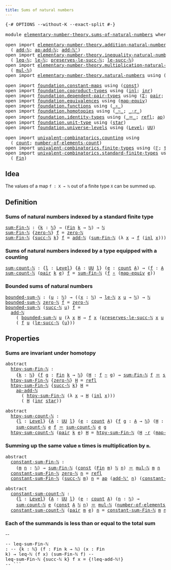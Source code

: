 ```yaml
---
title: Sums of natural numbers
---
```


<pre class="Agda"><a id="49" class="Symbol">{-#</a> <a id="53" class="Keyword">OPTIONS</a> <a id="61" class="Pragma">--without-K</a> <a id="73" class="Pragma">--exact-split</a> <a id="87" class="Symbol">#-}</a>

<a id="92" class="Keyword">module</a> <a id="99" href="elementary-number-theory.sums-of-natural-numbers.html" class="Module">elementary-number-theory.sums-of-natural-numbers</a> <a id="148" class="Keyword">where</a>

<a id="155" class="Keyword">open</a> <a id="160" class="Keyword">import</a> <a id="167" href="elementary-number-theory.addition-natural-numbers.html" class="Module">elementary-number-theory.addition-natural-numbers</a> <a id="217" class="Keyword">using</a>
  <a id="225" class="Symbol">(</a> <a id="227" href="elementary-number-theory.addition-natural-numbers.html#1164" class="Function">add-ℕ</a><a id="232" class="Symbol">;</a> <a id="234" href="elementary-number-theory.addition-natural-numbers.html#1280" class="Function">ap-add-ℕ</a><a id="242" class="Symbol">;</a> <a id="244" href="elementary-number-theory.addition-natural-numbers.html#1237" class="Function">add-ℕ&#39;</a><a id="250" class="Symbol">)</a>
<a id="252" class="Keyword">open</a> <a id="257" class="Keyword">import</a> <a id="264" href="elementary-number-theory.inequality-natural-numbers.html" class="Module">elementary-number-theory.inequality-natural-numbers</a> <a id="316" class="Keyword">using</a>
  <a id="324" class="Symbol">(</a> <a id="326" href="elementary-number-theory.inequality-natural-numbers.html#1660" class="Function">leq-ℕ</a><a id="331" class="Symbol">;</a> <a id="333" href="elementary-number-theory.inequality-natural-numbers.html#2077" class="Function">le-ℕ</a><a id="337" class="Symbol">;</a> <a id="339" href="elementary-number-theory.inequality-natural-numbers.html#11899" class="Function">preserves-le-succ-ℕ</a><a id="358" class="Symbol">;</a> <a id="360" href="elementary-number-theory.inequality-natural-numbers.html#14466" class="Function">le-succ-ℕ</a><a id="369" class="Symbol">)</a>
<a id="371" class="Keyword">open</a> <a id="376" class="Keyword">import</a> <a id="383" href="elementary-number-theory.multiplication-natural-numbers.html" class="Module">elementary-number-theory.multiplication-natural-numbers</a> <a id="439" class="Keyword">using</a>
  <a id="447" class="Symbol">(</a> <a id="449" href="elementary-number-theory.multiplication-natural-numbers.html#1358" class="Function">mul-ℕ</a><a id="454" class="Symbol">)</a>
<a id="456" class="Keyword">open</a> <a id="461" class="Keyword">import</a> <a id="468" href="elementary-number-theory.natural-numbers.html" class="Module">elementary-number-theory.natural-numbers</a> <a id="509" class="Keyword">using</a> <a id="515" class="Symbol">(</a><a id="516" href="elementary-number-theory.natural-numbers.html#1458" class="Datatype">ℕ</a><a id="517" class="Symbol">;</a> <a id="519" href="elementary-number-theory.natural-numbers.html#1479" class="InductiveConstructor">zero-ℕ</a><a id="525" class="Symbol">;</a> <a id="527" href="elementary-number-theory.natural-numbers.html#1492" class="InductiveConstructor">succ-ℕ</a><a id="533" class="Symbol">)</a>

<a id="536" class="Keyword">open</a> <a id="541" class="Keyword">import</a> <a id="548" href="foundation.constant-maps.html" class="Module">foundation.constant-maps</a> <a id="573" class="Keyword">using</a> <a id="579" class="Symbol">(</a><a id="580" href="foundation-core.constant-maps.html#216" class="Function">const</a><a id="585" class="Symbol">)</a>
<a id="587" class="Keyword">open</a> <a id="592" class="Keyword">import</a> <a id="599" href="foundation.coproduct-types.html" class="Module">foundation.coproduct-types</a> <a id="626" class="Keyword">using</a> <a id="632" class="Symbol">(</a><a id="633" href="foundation.coproduct-types.html#1253" class="InductiveConstructor">inl</a><a id="636" class="Symbol">;</a> <a id="638" href="foundation.coproduct-types.html#1276" class="InductiveConstructor">inr</a><a id="641" class="Symbol">)</a>
<a id="643" class="Keyword">open</a> <a id="648" class="Keyword">import</a> <a id="655" href="foundation.dependent-pair-types.html" class="Module">foundation.dependent-pair-types</a> <a id="687" class="Keyword">using</a> <a id="693" class="Symbol">(</a><a id="694" href="foundation-core.dependent-pair-types.html#515" class="Record">Σ</a><a id="695" class="Symbol">;</a> <a id="697" href="foundation-core.dependent-pair-types.html#588" class="InductiveConstructor">pair</a><a id="701" class="Symbol">;</a> <a id="703" href="foundation-core.dependent-pair-types.html#605" class="Field">pr1</a><a id="706" class="Symbol">;</a> <a id="708" href="foundation-core.dependent-pair-types.html#617" class="Field">pr2</a><a id="711" class="Symbol">)</a>
<a id="713" class="Keyword">open</a> <a id="718" class="Keyword">import</a> <a id="725" href="foundation.equivalences.html" class="Module">foundation.equivalences</a> <a id="749" class="Keyword">using</a> <a id="755" class="Symbol">(</a><a id="756" href="foundation-core.equivalences.html#1821" class="Function">map-equiv</a><a id="765" class="Symbol">)</a>
<a id="767" class="Keyword">open</a> <a id="772" class="Keyword">import</a> <a id="779" href="foundation.functions.html" class="Module">foundation.functions</a> <a id="800" class="Keyword">using</a> <a id="806" class="Symbol">(</a><a id="807" href="foundation-core.functions.html#420" class="Function Operator">_∘_</a><a id="810" class="Symbol">)</a>
<a id="812" class="Keyword">open</a> <a id="817" class="Keyword">import</a> <a id="824" href="foundation.homotopies.html" class="Module">foundation.homotopies</a> <a id="846" class="Keyword">using</a> <a id="852" class="Symbol">(</a><a id="853" href="foundation-core.homotopies.html#627" class="Function Operator">_~_</a><a id="856" class="Symbol">;</a> <a id="858" href="foundation-core.homotopies.html#2083" class="Function Operator">_·r_</a><a id="862" class="Symbol">)</a>
<a id="864" class="Keyword">open</a> <a id="869" class="Keyword">import</a> <a id="876" href="foundation.identity-types.html" class="Module">foundation.identity-types</a> <a id="902" class="Keyword">using</a> <a id="908" class="Symbol">(</a><a id="909" href="foundation-core.identity-types.html#1865" class="Function Operator">_＝_</a><a id="912" class="Symbol">;</a> <a id="914" href="foundation-core.identity-types.html#1820" class="InductiveConstructor">refl</a><a id="918" class="Symbol">;</a> <a id="920" href="foundation-core.identity-types.html#4003" class="Function">ap</a><a id="922" class="Symbol">)</a>
<a id="924" class="Keyword">open</a> <a id="929" class="Keyword">import</a> <a id="936" href="foundation.unit-type.html" class="Module">foundation.unit-type</a> <a id="957" class="Keyword">using</a> <a id="963" class="Symbol">(</a><a id="964" href="foundation.unit-type.html#1108" class="InductiveConstructor">star</a><a id="968" class="Symbol">)</a>
<a id="970" class="Keyword">open</a> <a id="975" class="Keyword">import</a> <a id="982" href="foundation.universe-levels.html" class="Module">foundation.universe-levels</a> <a id="1009" class="Keyword">using</a> <a id="1015" class="Symbol">(</a><a id="1016" href="Agda.Primitive.html#597" class="Postulate">Level</a><a id="1021" class="Symbol">;</a> <a id="1023" href="foundation-core.universe-levels.html#235" class="Primitive">UU</a><a id="1025" class="Symbol">)</a>

<a id="1028" class="Keyword">open</a> <a id="1033" class="Keyword">import</a> <a id="1040" href="univalent-combinatorics.counting.html" class="Module">univalent-combinatorics.counting</a> <a id="1073" class="Keyword">using</a>
  <a id="1081" class="Symbol">(</a> <a id="1083" href="univalent-combinatorics.counting.html#1901" class="Function">count</a><a id="1088" class="Symbol">;</a> <a id="1090" href="univalent-combinatorics.counting.html#2029" class="Function">number-of-elements-count</a><a id="1114" class="Symbol">)</a>
<a id="1116" class="Keyword">open</a> <a id="1121" class="Keyword">import</a> <a id="1128" href="univalent-combinatorics.finite-types.html" class="Module">univalent-combinatorics.finite-types</a> <a id="1165" class="Keyword">using</a> <a id="1171" class="Symbol">(</a><a id="1172" href="univalent-combinatorics.finite-types.html#4635" class="Function">𝔽</a><a id="1173" class="Symbol">;</a> <a id="1175" href="univalent-combinatorics.finite-types.html#4683" class="Function">type-𝔽</a><a id="1181" class="Symbol">)</a>
<a id="1183" class="Keyword">open</a> <a id="1188" class="Keyword">import</a> <a id="1195" href="univalent-combinatorics.standard-finite-types.html" class="Module">univalent-combinatorics.standard-finite-types</a> <a id="1241" class="Keyword">using</a>
  <a id="1249" class="Symbol">(</a> <a id="1251" href="univalent-combinatorics.standard-finite-types.html#2149" class="Function">Fin</a><a id="1254" class="Symbol">)</a>
</pre>
## Idea

The values of a map `f : X → ℕ` out of a finite type `X` can be summed up.

## Definition

### Sums of natural numbers indexed by a standard finite type

<pre class="Agda"><a id="sum-Fin-ℕ"></a><a id="1432" href="elementary-number-theory.sums-of-natural-numbers.html#1432" class="Function">sum-Fin-ℕ</a> <a id="1442" class="Symbol">:</a> <a id="1444" class="Symbol">{</a><a id="1445" href="elementary-number-theory.sums-of-natural-numbers.html#1445" class="Bound">k</a> <a id="1447" class="Symbol">:</a> <a id="1449" href="elementary-number-theory.natural-numbers.html#1458" class="Datatype">ℕ</a><a id="1450" class="Symbol">}</a> <a id="1452" class="Symbol">→</a> <a id="1454" class="Symbol">(</a><a id="1455" href="univalent-combinatorics.standard-finite-types.html#2149" class="Function">Fin</a> <a id="1459" href="elementary-number-theory.sums-of-natural-numbers.html#1445" class="Bound">k</a> <a id="1461" class="Symbol">→</a> <a id="1463" href="elementary-number-theory.natural-numbers.html#1458" class="Datatype">ℕ</a><a id="1464" class="Symbol">)</a> <a id="1466" class="Symbol">→</a> <a id="1468" href="elementary-number-theory.natural-numbers.html#1458" class="Datatype">ℕ</a>
<a id="1470" href="elementary-number-theory.sums-of-natural-numbers.html#1432" class="Function">sum-Fin-ℕ</a> <a id="1480" class="Symbol">{</a><a id="1481" href="elementary-number-theory.natural-numbers.html#1479" class="InductiveConstructor">zero-ℕ</a><a id="1487" class="Symbol">}</a> <a id="1489" href="elementary-number-theory.sums-of-natural-numbers.html#1489" class="Bound">f</a> <a id="1491" class="Symbol">=</a> <a id="1493" href="elementary-number-theory.natural-numbers.html#1479" class="InductiveConstructor">zero-ℕ</a>
<a id="1500" href="elementary-number-theory.sums-of-natural-numbers.html#1432" class="Function">sum-Fin-ℕ</a> <a id="1510" class="Symbol">{</a><a id="1511" href="elementary-number-theory.natural-numbers.html#1492" class="InductiveConstructor">succ-ℕ</a> <a id="1518" href="elementary-number-theory.sums-of-natural-numbers.html#1518" class="Bound">k</a><a id="1519" class="Symbol">}</a> <a id="1521" href="elementary-number-theory.sums-of-natural-numbers.html#1521" class="Bound">f</a> <a id="1523" class="Symbol">=</a> <a id="1525" href="elementary-number-theory.addition-natural-numbers.html#1164" class="Function">add-ℕ</a> <a id="1531" class="Symbol">(</a><a id="1532" href="elementary-number-theory.sums-of-natural-numbers.html#1432" class="Function">sum-Fin-ℕ</a> <a id="1542" class="Symbol">(λ</a> <a id="1545" href="elementary-number-theory.sums-of-natural-numbers.html#1545" class="Bound">x</a> <a id="1547" class="Symbol">→</a> <a id="1549" href="elementary-number-theory.sums-of-natural-numbers.html#1521" class="Bound">f</a> <a id="1551" class="Symbol">(</a><a id="1552" href="foundation.coproduct-types.html#1253" class="InductiveConstructor">inl</a> <a id="1556" href="elementary-number-theory.sums-of-natural-numbers.html#1545" class="Bound">x</a><a id="1557" class="Symbol">)))</a> <a id="1561" class="Symbol">(</a><a id="1562" href="elementary-number-theory.sums-of-natural-numbers.html#1521" class="Bound">f</a> <a id="1564" class="Symbol">(</a><a id="1565" href="foundation.coproduct-types.html#1276" class="InductiveConstructor">inr</a> <a id="1569" href="foundation.unit-type.html#1108" class="InductiveConstructor">star</a><a id="1573" class="Symbol">))</a>
</pre>
### Sums of natural numbers indexed by a type equipped with a counting

<pre class="Agda"><a id="sum-count-ℕ"></a><a id="1661" href="elementary-number-theory.sums-of-natural-numbers.html#1661" class="Function">sum-count-ℕ</a> <a id="1673" class="Symbol">:</a> <a id="1675" class="Symbol">{</a><a id="1676" href="elementary-number-theory.sums-of-natural-numbers.html#1676" class="Bound">l</a> <a id="1678" class="Symbol">:</a> <a id="1680" href="Agda.Primitive.html#597" class="Postulate">Level</a><a id="1685" class="Symbol">}</a> <a id="1687" class="Symbol">{</a><a id="1688" href="elementary-number-theory.sums-of-natural-numbers.html#1688" class="Bound">A</a> <a id="1690" class="Symbol">:</a> <a id="1692" href="foundation-core.universe-levels.html#235" class="Primitive">UU</a> <a id="1695" href="elementary-number-theory.sums-of-natural-numbers.html#1676" class="Bound">l</a><a id="1696" class="Symbol">}</a> <a id="1698" class="Symbol">(</a><a id="1699" href="elementary-number-theory.sums-of-natural-numbers.html#1699" class="Bound">e</a> <a id="1701" class="Symbol">:</a> <a id="1703" href="univalent-combinatorics.counting.html#1901" class="Function">count</a> <a id="1709" href="elementary-number-theory.sums-of-natural-numbers.html#1688" class="Bound">A</a><a id="1710" class="Symbol">)</a> <a id="1712" class="Symbol">→</a> <a id="1714" class="Symbol">(</a><a id="1715" href="elementary-number-theory.sums-of-natural-numbers.html#1715" class="Bound">f</a> <a id="1717" class="Symbol">:</a> <a id="1719" href="elementary-number-theory.sums-of-natural-numbers.html#1688" class="Bound">A</a> <a id="1721" class="Symbol">→</a> <a id="1723" href="elementary-number-theory.natural-numbers.html#1458" class="Datatype">ℕ</a><a id="1724" class="Symbol">)</a> <a id="1726" class="Symbol">→</a> <a id="1728" href="elementary-number-theory.natural-numbers.html#1458" class="Datatype">ℕ</a>
<a id="1730" href="elementary-number-theory.sums-of-natural-numbers.html#1661" class="Function">sum-count-ℕ</a> <a id="1742" class="Symbol">(</a><a id="1743" href="foundation-core.dependent-pair-types.html#588" class="InductiveConstructor">pair</a> <a id="1748" href="elementary-number-theory.sums-of-natural-numbers.html#1748" class="Bound">k</a> <a id="1750" href="elementary-number-theory.sums-of-natural-numbers.html#1750" class="Bound">e</a><a id="1751" class="Symbol">)</a> <a id="1753" href="elementary-number-theory.sums-of-natural-numbers.html#1753" class="Bound">f</a> <a id="1755" class="Symbol">=</a> <a id="1757" href="elementary-number-theory.sums-of-natural-numbers.html#1432" class="Function">sum-Fin-ℕ</a> <a id="1767" class="Symbol">(</a><a id="1768" href="elementary-number-theory.sums-of-natural-numbers.html#1753" class="Bound">f</a> <a id="1770" href="foundation-core.functions.html#420" class="Function Operator">∘</a> <a id="1772" class="Symbol">(</a><a id="1773" href="foundation-core.equivalences.html#1821" class="Function">map-equiv</a> <a id="1783" href="elementary-number-theory.sums-of-natural-numbers.html#1750" class="Bound">e</a><a id="1784" class="Symbol">))</a>
</pre>
### Bounded sums of natural numbers

<pre class="Agda"><a id="bounded-sum-ℕ"></a><a id="1837" href="elementary-number-theory.sums-of-natural-numbers.html#1837" class="Function">bounded-sum-ℕ</a> <a id="1851" class="Symbol">:</a> <a id="1853" class="Symbol">(</a><a id="1854" href="elementary-number-theory.sums-of-natural-numbers.html#1854" class="Bound">u</a> <a id="1856" class="Symbol">:</a> <a id="1858" href="elementary-number-theory.natural-numbers.html#1458" class="Datatype">ℕ</a><a id="1859" class="Symbol">)</a> <a id="1861" class="Symbol">→</a> <a id="1863" class="Symbol">((</a><a id="1865" href="elementary-number-theory.sums-of-natural-numbers.html#1865" class="Bound">x</a> <a id="1867" class="Symbol">:</a> <a id="1869" href="elementary-number-theory.natural-numbers.html#1458" class="Datatype">ℕ</a><a id="1870" class="Symbol">)</a> <a id="1872" class="Symbol">→</a> <a id="1874" href="elementary-number-theory.inequality-natural-numbers.html#2077" class="Function">le-ℕ</a> <a id="1879" href="elementary-number-theory.sums-of-natural-numbers.html#1865" class="Bound">x</a> <a id="1881" href="elementary-number-theory.sums-of-natural-numbers.html#1854" class="Bound">u</a> <a id="1883" class="Symbol">→</a> <a id="1885" href="elementary-number-theory.natural-numbers.html#1458" class="Datatype">ℕ</a><a id="1886" class="Symbol">)</a> <a id="1888" class="Symbol">→</a> <a id="1890" href="elementary-number-theory.natural-numbers.html#1458" class="Datatype">ℕ</a>
<a id="1892" href="elementary-number-theory.sums-of-natural-numbers.html#1837" class="Function">bounded-sum-ℕ</a> <a id="1906" href="elementary-number-theory.natural-numbers.html#1479" class="InductiveConstructor">zero-ℕ</a> <a id="1913" href="elementary-number-theory.sums-of-natural-numbers.html#1913" class="Bound">f</a> <a id="1915" class="Symbol">=</a> <a id="1917" href="elementary-number-theory.natural-numbers.html#1479" class="InductiveConstructor">zero-ℕ</a>
<a id="1924" href="elementary-number-theory.sums-of-natural-numbers.html#1837" class="Function">bounded-sum-ℕ</a> <a id="1938" class="Symbol">(</a><a id="1939" href="elementary-number-theory.natural-numbers.html#1492" class="InductiveConstructor">succ-ℕ</a> <a id="1946" href="elementary-number-theory.sums-of-natural-numbers.html#1946" class="Bound">u</a><a id="1947" class="Symbol">)</a> <a id="1949" href="elementary-number-theory.sums-of-natural-numbers.html#1949" class="Bound">f</a> <a id="1951" class="Symbol">=</a>
  <a id="1955" href="elementary-number-theory.addition-natural-numbers.html#1164" class="Function">add-ℕ</a>
    <a id="1965" class="Symbol">(</a> <a id="1967" href="elementary-number-theory.sums-of-natural-numbers.html#1837" class="Function">bounded-sum-ℕ</a> <a id="1981" href="elementary-number-theory.sums-of-natural-numbers.html#1946" class="Bound">u</a> <a id="1983" class="Symbol">(λ</a> <a id="1986" href="elementary-number-theory.sums-of-natural-numbers.html#1986" class="Bound">x</a> <a id="1988" href="elementary-number-theory.sums-of-natural-numbers.html#1988" class="Bound">H</a> <a id="1990" class="Symbol">→</a> <a id="1992" href="elementary-number-theory.sums-of-natural-numbers.html#1949" class="Bound">f</a> <a id="1994" href="elementary-number-theory.sums-of-natural-numbers.html#1986" class="Bound">x</a> <a id="1996" class="Symbol">(</a><a id="1997" href="elementary-number-theory.inequality-natural-numbers.html#11899" class="Function">preserves-le-succ-ℕ</a> <a id="2017" href="elementary-number-theory.sums-of-natural-numbers.html#1986" class="Bound">x</a> <a id="2019" href="elementary-number-theory.sums-of-natural-numbers.html#1946" class="Bound">u</a> <a id="2021" href="elementary-number-theory.sums-of-natural-numbers.html#1988" class="Bound">H</a><a id="2022" class="Symbol">)))</a>
    <a id="2030" class="Symbol">(</a> <a id="2032" href="elementary-number-theory.sums-of-natural-numbers.html#1949" class="Bound">f</a> <a id="2034" href="elementary-number-theory.sums-of-natural-numbers.html#1946" class="Bound">u</a> <a id="2036" class="Symbol">(</a><a id="2037" href="elementary-number-theory.inequality-natural-numbers.html#14466" class="Function">le-succ-ℕ</a> <a id="2047" class="Symbol">{</a><a id="2048" href="elementary-number-theory.sums-of-natural-numbers.html#1946" class="Bound">u</a><a id="2049" class="Symbol">}))</a>
</pre>
## Properties

### Sums are invariant under homotopy

<pre class="Agda"><a id="2120" class="Keyword">abstract</a>
  <a id="htpy-sum-Fin-ℕ"></a><a id="2131" href="elementary-number-theory.sums-of-natural-numbers.html#2131" class="Function">htpy-sum-Fin-ℕ</a> <a id="2146" class="Symbol">:</a>
    <a id="2152" class="Symbol">{</a><a id="2153" href="elementary-number-theory.sums-of-natural-numbers.html#2153" class="Bound">k</a> <a id="2155" class="Symbol">:</a> <a id="2157" href="elementary-number-theory.natural-numbers.html#1458" class="Datatype">ℕ</a><a id="2158" class="Symbol">}</a> <a id="2160" class="Symbol">{</a><a id="2161" href="elementary-number-theory.sums-of-natural-numbers.html#2161" class="Bound">f</a> <a id="2163" href="elementary-number-theory.sums-of-natural-numbers.html#2163" class="Bound">g</a> <a id="2165" class="Symbol">:</a> <a id="2167" href="univalent-combinatorics.standard-finite-types.html#2149" class="Function">Fin</a> <a id="2171" href="elementary-number-theory.sums-of-natural-numbers.html#2153" class="Bound">k</a> <a id="2173" class="Symbol">→</a> <a id="2175" href="elementary-number-theory.natural-numbers.html#1458" class="Datatype">ℕ</a><a id="2176" class="Symbol">}</a> <a id="2178" class="Symbol">(</a><a id="2179" href="elementary-number-theory.sums-of-natural-numbers.html#2179" class="Bound">H</a> <a id="2181" class="Symbol">:</a> <a id="2183" href="elementary-number-theory.sums-of-natural-numbers.html#2161" class="Bound">f</a> <a id="2185" href="foundation-core.homotopies.html#627" class="Function Operator">~</a> <a id="2187" href="elementary-number-theory.sums-of-natural-numbers.html#2163" class="Bound">g</a><a id="2188" class="Symbol">)</a> <a id="2190" class="Symbol">→</a> <a id="2192" href="elementary-number-theory.sums-of-natural-numbers.html#1432" class="Function">sum-Fin-ℕ</a> <a id="2202" href="elementary-number-theory.sums-of-natural-numbers.html#2161" class="Bound">f</a> <a id="2204" href="foundation-core.identity-types.html#1865" class="Function Operator">＝</a> <a id="2206" href="elementary-number-theory.sums-of-natural-numbers.html#1432" class="Function">sum-Fin-ℕ</a> <a id="2216" href="elementary-number-theory.sums-of-natural-numbers.html#2163" class="Bound">g</a>
  <a id="2220" href="elementary-number-theory.sums-of-natural-numbers.html#2131" class="Function">htpy-sum-Fin-ℕ</a> <a id="2235" class="Symbol">{</a><a id="2236" href="elementary-number-theory.natural-numbers.html#1479" class="InductiveConstructor">zero-ℕ</a><a id="2242" class="Symbol">}</a> <a id="2244" href="elementary-number-theory.sums-of-natural-numbers.html#2244" class="Bound">H</a> <a id="2246" class="Symbol">=</a> <a id="2248" href="foundation-core.identity-types.html#1820" class="InductiveConstructor">refl</a>
  <a id="2255" href="elementary-number-theory.sums-of-natural-numbers.html#2131" class="Function">htpy-sum-Fin-ℕ</a> <a id="2270" class="Symbol">{</a><a id="2271" href="elementary-number-theory.natural-numbers.html#1492" class="InductiveConstructor">succ-ℕ</a> <a id="2278" href="elementary-number-theory.sums-of-natural-numbers.html#2278" class="Bound">k</a><a id="2279" class="Symbol">}</a> <a id="2281" href="elementary-number-theory.sums-of-natural-numbers.html#2281" class="Bound">H</a> <a id="2283" class="Symbol">=</a>
    <a id="2289" href="elementary-number-theory.addition-natural-numbers.html#1280" class="Function">ap-add-ℕ</a>
      <a id="2304" class="Symbol">(</a> <a id="2306" href="elementary-number-theory.sums-of-natural-numbers.html#2131" class="Function">htpy-sum-Fin-ℕ</a> <a id="2321" class="Symbol">(λ</a> <a id="2324" href="elementary-number-theory.sums-of-natural-numbers.html#2324" class="Bound">x</a> <a id="2326" class="Symbol">→</a> <a id="2328" href="elementary-number-theory.sums-of-natural-numbers.html#2281" class="Bound">H</a> <a id="2330" class="Symbol">(</a><a id="2331" href="foundation.coproduct-types.html#1253" class="InductiveConstructor">inl</a> <a id="2335" href="elementary-number-theory.sums-of-natural-numbers.html#2324" class="Bound">x</a><a id="2336" class="Symbol">)))</a>
      <a id="2346" class="Symbol">(</a> <a id="2348" href="elementary-number-theory.sums-of-natural-numbers.html#2281" class="Bound">H</a> <a id="2350" class="Symbol">(</a><a id="2351" href="foundation.coproduct-types.html#1276" class="InductiveConstructor">inr</a> <a id="2355" href="foundation.unit-type.html#1108" class="InductiveConstructor">star</a><a id="2359" class="Symbol">))</a>

<a id="2363" class="Keyword">abstract</a>
  <a id="htpy-sum-count-ℕ"></a><a id="2374" href="elementary-number-theory.sums-of-natural-numbers.html#2374" class="Function">htpy-sum-count-ℕ</a> <a id="2391" class="Symbol">:</a>
    <a id="2397" class="Symbol">{</a><a id="2398" href="elementary-number-theory.sums-of-natural-numbers.html#2398" class="Bound">l</a> <a id="2400" class="Symbol">:</a> <a id="2402" href="Agda.Primitive.html#597" class="Postulate">Level</a><a id="2407" class="Symbol">}</a> <a id="2409" class="Symbol">{</a><a id="2410" href="elementary-number-theory.sums-of-natural-numbers.html#2410" class="Bound">A</a> <a id="2412" class="Symbol">:</a> <a id="2414" href="foundation-core.universe-levels.html#235" class="Primitive">UU</a> <a id="2417" href="elementary-number-theory.sums-of-natural-numbers.html#2398" class="Bound">l</a><a id="2418" class="Symbol">}</a> <a id="2420" class="Symbol">(</a><a id="2421" href="elementary-number-theory.sums-of-natural-numbers.html#2421" class="Bound">e</a> <a id="2423" class="Symbol">:</a> <a id="2425" href="univalent-combinatorics.counting.html#1901" class="Function">count</a> <a id="2431" href="elementary-number-theory.sums-of-natural-numbers.html#2410" class="Bound">A</a><a id="2432" class="Symbol">)</a> <a id="2434" class="Symbol">{</a><a id="2435" href="elementary-number-theory.sums-of-natural-numbers.html#2435" class="Bound">f</a> <a id="2437" href="elementary-number-theory.sums-of-natural-numbers.html#2437" class="Bound">g</a> <a id="2439" class="Symbol">:</a> <a id="2441" href="elementary-number-theory.sums-of-natural-numbers.html#2410" class="Bound">A</a> <a id="2443" class="Symbol">→</a> <a id="2445" href="elementary-number-theory.natural-numbers.html#1458" class="Datatype">ℕ</a><a id="2446" class="Symbol">}</a> <a id="2448" class="Symbol">(</a><a id="2449" href="elementary-number-theory.sums-of-natural-numbers.html#2449" class="Bound">H</a> <a id="2451" class="Symbol">:</a> <a id="2453" href="elementary-number-theory.sums-of-natural-numbers.html#2435" class="Bound">f</a> <a id="2455" href="foundation-core.homotopies.html#627" class="Function Operator">~</a> <a id="2457" href="elementary-number-theory.sums-of-natural-numbers.html#2437" class="Bound">g</a><a id="2458" class="Symbol">)</a> <a id="2460" class="Symbol">→</a>
    <a id="2466" href="elementary-number-theory.sums-of-natural-numbers.html#1661" class="Function">sum-count-ℕ</a> <a id="2478" href="elementary-number-theory.sums-of-natural-numbers.html#2421" class="Bound">e</a> <a id="2480" href="elementary-number-theory.sums-of-natural-numbers.html#2435" class="Bound">f</a> <a id="2482" href="foundation-core.identity-types.html#1865" class="Function Operator">＝</a> <a id="2484" href="elementary-number-theory.sums-of-natural-numbers.html#1661" class="Function">sum-count-ℕ</a> <a id="2496" href="elementary-number-theory.sums-of-natural-numbers.html#2421" class="Bound">e</a> <a id="2498" href="elementary-number-theory.sums-of-natural-numbers.html#2437" class="Bound">g</a>
  <a id="2502" href="elementary-number-theory.sums-of-natural-numbers.html#2374" class="Function">htpy-sum-count-ℕ</a> <a id="2519" class="Symbol">(</a><a id="2520" href="foundation-core.dependent-pair-types.html#588" class="InductiveConstructor">pair</a> <a id="2525" href="elementary-number-theory.sums-of-natural-numbers.html#2525" class="Bound">k</a> <a id="2527" href="elementary-number-theory.sums-of-natural-numbers.html#2527" class="Bound">e</a><a id="2528" class="Symbol">)</a> <a id="2530" href="elementary-number-theory.sums-of-natural-numbers.html#2530" class="Bound">H</a> <a id="2532" class="Symbol">=</a> <a id="2534" href="elementary-number-theory.sums-of-natural-numbers.html#2131" class="Function">htpy-sum-Fin-ℕ</a> <a id="2549" class="Symbol">(</a><a id="2550" href="elementary-number-theory.sums-of-natural-numbers.html#2530" class="Bound">H</a> <a id="2552" href="foundation-core.homotopies.html#2083" class="Function Operator">·r</a> <a id="2555" class="Symbol">(</a><a id="2556" href="foundation-core.equivalences.html#1821" class="Function">map-equiv</a> <a id="2566" href="elementary-number-theory.sums-of-natural-numbers.html#2527" class="Bound">e</a><a id="2567" class="Symbol">))</a>
</pre>
### Summing up the same value `m` times is multiplication by `m`.

<pre class="Agda"><a id="2650" class="Keyword">abstract</a>
  <a id="constant-sum-Fin-ℕ"></a><a id="2661" href="elementary-number-theory.sums-of-natural-numbers.html#2661" class="Function">constant-sum-Fin-ℕ</a> <a id="2680" class="Symbol">:</a>
    <a id="2686" class="Symbol">(</a><a id="2687" href="elementary-number-theory.sums-of-natural-numbers.html#2687" class="Bound">m</a> <a id="2689" href="elementary-number-theory.sums-of-natural-numbers.html#2689" class="Bound">n</a> <a id="2691" class="Symbol">:</a> <a id="2693" href="elementary-number-theory.natural-numbers.html#1458" class="Datatype">ℕ</a><a id="2694" class="Symbol">)</a> <a id="2696" class="Symbol">→</a> <a id="2698" href="elementary-number-theory.sums-of-natural-numbers.html#1432" class="Function">sum-Fin-ℕ</a> <a id="2708" class="Symbol">(</a><a id="2709" href="foundation-core.constant-maps.html#216" class="Function">const</a> <a id="2715" class="Symbol">(</a><a id="2716" href="univalent-combinatorics.standard-finite-types.html#2149" class="Function">Fin</a> <a id="2720" href="elementary-number-theory.sums-of-natural-numbers.html#2687" class="Bound">m</a><a id="2721" class="Symbol">)</a> <a id="2723" href="elementary-number-theory.natural-numbers.html#1458" class="Datatype">ℕ</a> <a id="2725" href="elementary-number-theory.sums-of-natural-numbers.html#2689" class="Bound">n</a><a id="2726" class="Symbol">)</a> <a id="2728" href="foundation-core.identity-types.html#1865" class="Function Operator">＝</a> <a id="2730" href="elementary-number-theory.multiplication-natural-numbers.html#1358" class="Function">mul-ℕ</a> <a id="2736" href="elementary-number-theory.sums-of-natural-numbers.html#2687" class="Bound">m</a> <a id="2738" href="elementary-number-theory.sums-of-natural-numbers.html#2689" class="Bound">n</a>
  <a id="2742" href="elementary-number-theory.sums-of-natural-numbers.html#2661" class="Function">constant-sum-Fin-ℕ</a> <a id="2761" href="elementary-number-theory.natural-numbers.html#1479" class="InductiveConstructor">zero-ℕ</a> <a id="2768" href="elementary-number-theory.sums-of-natural-numbers.html#2768" class="Bound">n</a> <a id="2770" class="Symbol">=</a> <a id="2772" href="foundation-core.identity-types.html#1820" class="InductiveConstructor">refl</a>
  <a id="2779" href="elementary-number-theory.sums-of-natural-numbers.html#2661" class="Function">constant-sum-Fin-ℕ</a> <a id="2798" class="Symbol">(</a><a id="2799" href="elementary-number-theory.natural-numbers.html#1492" class="InductiveConstructor">succ-ℕ</a> <a id="2806" href="elementary-number-theory.sums-of-natural-numbers.html#2806" class="Bound">m</a><a id="2807" class="Symbol">)</a> <a id="2809" href="elementary-number-theory.sums-of-natural-numbers.html#2809" class="Bound">n</a> <a id="2811" class="Symbol">=</a> <a id="2813" href="foundation-core.identity-types.html#4003" class="Function">ap</a> <a id="2816" class="Symbol">(</a><a id="2817" href="elementary-number-theory.addition-natural-numbers.html#1237" class="Function">add-ℕ&#39;</a> <a id="2824" href="elementary-number-theory.sums-of-natural-numbers.html#2809" class="Bound">n</a><a id="2825" class="Symbol">)</a> <a id="2827" class="Symbol">(</a><a id="2828" href="elementary-number-theory.sums-of-natural-numbers.html#2661" class="Function">constant-sum-Fin-ℕ</a> <a id="2847" href="elementary-number-theory.sums-of-natural-numbers.html#2806" class="Bound">m</a> <a id="2849" href="elementary-number-theory.sums-of-natural-numbers.html#2809" class="Bound">n</a><a id="2850" class="Symbol">)</a>

<a id="2853" class="Keyword">abstract</a>
  <a id="constant-sum-count-ℕ"></a><a id="2864" href="elementary-number-theory.sums-of-natural-numbers.html#2864" class="Function">constant-sum-count-ℕ</a> <a id="2885" class="Symbol">:</a>
    <a id="2891" class="Symbol">{</a><a id="2892" href="elementary-number-theory.sums-of-natural-numbers.html#2892" class="Bound">l</a> <a id="2894" class="Symbol">:</a> <a id="2896" href="Agda.Primitive.html#597" class="Postulate">Level</a><a id="2901" class="Symbol">}</a> <a id="2903" class="Symbol">{</a><a id="2904" href="elementary-number-theory.sums-of-natural-numbers.html#2904" class="Bound">A</a> <a id="2906" class="Symbol">:</a> <a id="2908" href="foundation-core.universe-levels.html#235" class="Primitive">UU</a> <a id="2911" href="elementary-number-theory.sums-of-natural-numbers.html#2892" class="Bound">l</a><a id="2912" class="Symbol">}</a> <a id="2914" class="Symbol">(</a><a id="2915" href="elementary-number-theory.sums-of-natural-numbers.html#2915" class="Bound">e</a> <a id="2917" class="Symbol">:</a> <a id="2919" href="univalent-combinatorics.counting.html#1901" class="Function">count</a> <a id="2925" href="elementary-number-theory.sums-of-natural-numbers.html#2904" class="Bound">A</a><a id="2926" class="Symbol">)</a> <a id="2928" class="Symbol">(</a><a id="2929" href="elementary-number-theory.sums-of-natural-numbers.html#2929" class="Bound">n</a> <a id="2931" class="Symbol">:</a> <a id="2933" href="elementary-number-theory.natural-numbers.html#1458" class="Datatype">ℕ</a><a id="2934" class="Symbol">)</a> <a id="2936" class="Symbol">→</a>
    <a id="2942" href="elementary-number-theory.sums-of-natural-numbers.html#1661" class="Function">sum-count-ℕ</a> <a id="2954" href="elementary-number-theory.sums-of-natural-numbers.html#2915" class="Bound">e</a> <a id="2956" class="Symbol">(</a><a id="2957" href="foundation-core.constant-maps.html#216" class="Function">const</a> <a id="2963" href="elementary-number-theory.sums-of-natural-numbers.html#2904" class="Bound">A</a> <a id="2965" href="elementary-number-theory.natural-numbers.html#1458" class="Datatype">ℕ</a> <a id="2967" href="elementary-number-theory.sums-of-natural-numbers.html#2929" class="Bound">n</a><a id="2968" class="Symbol">)</a> <a id="2970" href="foundation-core.identity-types.html#1865" class="Function Operator">＝</a> <a id="2972" href="elementary-number-theory.multiplication-natural-numbers.html#1358" class="Function">mul-ℕ</a> <a id="2978" class="Symbol">(</a><a id="2979" href="univalent-combinatorics.counting.html#2029" class="Function">number-of-elements-count</a> <a id="3004" href="elementary-number-theory.sums-of-natural-numbers.html#2915" class="Bound">e</a><a id="3005" class="Symbol">)</a> <a id="3007" href="elementary-number-theory.sums-of-natural-numbers.html#2929" class="Bound">n</a>
  <a id="3011" href="elementary-number-theory.sums-of-natural-numbers.html#2864" class="Function">constant-sum-count-ℕ</a> <a id="3032" class="Symbol">(</a><a id="3033" href="foundation-core.dependent-pair-types.html#588" class="InductiveConstructor">pair</a> <a id="3038" href="elementary-number-theory.sums-of-natural-numbers.html#3038" class="Bound">m</a> <a id="3040" href="elementary-number-theory.sums-of-natural-numbers.html#3040" class="Bound">e</a><a id="3041" class="Symbol">)</a> <a id="3043" href="elementary-number-theory.sums-of-natural-numbers.html#3043" class="Bound">n</a> <a id="3045" class="Symbol">=</a> <a id="3047" href="elementary-number-theory.sums-of-natural-numbers.html#2661" class="Function">constant-sum-Fin-ℕ</a> <a id="3066" href="elementary-number-theory.sums-of-natural-numbers.html#3038" class="Bound">m</a> <a id="3068" href="elementary-number-theory.sums-of-natural-numbers.html#3043" class="Bound">n</a>
</pre>
### Each of the summands is less than or equal to the total sum

-- <pre class="Agda"><a id="3151" class="Comment">-- leq-sum-Fin-ℕ :</a>
<a id="3170" class="Comment">--   {k : ℕ} (f : Fin k → ℕ) (x : Fin k) → leq-ℕ (f x) (sum-Fin-ℕ f)</a>
<a id="3239" class="Comment">-- leq-sum-Fin-ℕ {succ-ℕ k} f x = {!leq-add-ℕ!}</a>
<a id="3287" class="Comment">-- ```</a>
</pre>
